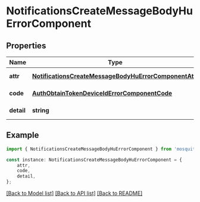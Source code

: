 # NotificationsCreateMessageBodyHuErrorComponent


## Properties

Name | Type | Description | Notes
------------ | ------------- | ------------- | -------------
**attr** | [**NotificationsCreateMessageBodyHuErrorComponentAttr**](NotificationsCreateMessageBodyHuErrorComponentAttr.md) |  | [default to undefined]
**code** | [**AuthObtainTokenDeviceIdErrorComponentCode**](AuthObtainTokenDeviceIdErrorComponentCode.md) |  | [default to undefined]
**detail** | **string** |  | [default to undefined]

## Example

```typescript
import { NotificationsCreateMessageBodyHuErrorComponent } from 'mosquito-alert';

const instance: NotificationsCreateMessageBodyHuErrorComponent = {
    attr,
    code,
    detail,
};
```

[[Back to Model list]](../README.md#documentation-for-models) [[Back to API list]](../README.md#documentation-for-api-endpoints) [[Back to README]](../README.md)
